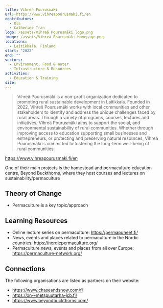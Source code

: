 ```yaml
---
title: Vihreä Pourusmäki
url: https://www.vihreapourusmaki.fi/en
contributors:
  - Ola
  - Catherine Tran
logo: /assets/Vihreä Pourusmäki logo.png
image: /assets/Vihreä Pourusmäki Homepage.png
locations:
  - Laitikkala, Finland
start: "2022"
end: ""
sectors:
  - Environment, Food & Water
  - Infrastructure & Resources
activities:
  - Education & Training
size:
---
```

> Vihreä Pourusmäki is a non-profit organization dedicated to promoting rural sustainable development in Laitikkala. Founded in 2022, Vihreä Pourusmäki works with local communities and other stakeholders to identify and address the unique challenges faced by rural areas. Through a variety of programs, courses, lectures and initiatives, Vihreä Pourusmäki aims to support the social, and environmental sustainability of rural communities. Whether through improving access to education supporting small businesses and entrepreneurs, or protecting and preserving natural resources, Vihreä Pourusmäki is committed to fostering the long-term well-being of rural communities.

https://www.vihreapourusmaki.fi/en

One of their main projects is the homestead and permaculture education centre, Beyond Buckthorns, where they host courses and lectures on sustainability/permaculture 

## Theory of Change

- Permaculture is a key topic/approach

## Learning Resources

- Online lecture series on permaculture: https://permapuheet.fi/
- News, events and places related to permaculture in the Nordic countries: https://nordicpermaculture.org/
- Permaculture news, events and places from all over Europe: https://permaculture-network.org/

## Connections

The following organisations are listed as partners on their website:
- https://www.chaseandsnow.com/fi
- https://xn--metspuutarha-jcb.fi/
- https://www.beyondbuckthorns.com/
